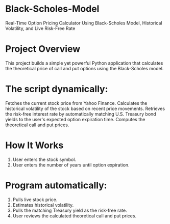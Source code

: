 # Black-Scholes-Model
Real-Time Option Pricing Calculator
Using Black-Scholes Model, Historical Volatility, and Live Risk-Free Rate

# Project Overview
This project builds a simple yet powerful Python application that calculates the theoretical price of call and put options using the Black-Scholes model.

# The script dynamically:

  Fetches the current stock price from Yahoo Finance.
  Calculates the historical volatility of the stock based on recent price movements.
  Retrieves the risk-free interest rate by automatically matching U.S. Treasury bond yields to the user's expected option expiration time.
  Computes the theoretical call and put prices.

# How It Works

1. User enters the stock symbol.
2. User enters the number of years until option expiration.

# Program automatically:

1. Pulls live stock price.
2. Estimates historical volatility.
3. Pulls the matching Treasury yield as the risk-free rate.
4. User reviews the calculated theoretical call and put prices.

